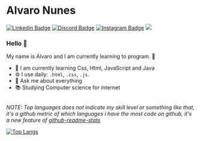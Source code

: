 # Alvaro Nunes

[![Linkedin Badge](https://img.shields.io/badge/-LinkedIn-blue?style=flat&logo=LinkedIn&logoColor=white)](https://www.linkedin.com/in/hunter-dzn-119758206/)
[![Discord Badge](https://img.shields.io/badge/-Discord-7289DA?style=flat&logo=Discord&logoColor=white)](https://discord.gg/cxFuBqRs)
[![Instagram Badge](https://img.shields.io/badge/-Instagram-C13584?style=flat&logo=Instagram&logoColor=white)](https://www.instagram.com/alvaro_hntr/)
![](https://komarev.com/ghpvc/?username=Alvaro-Nunes&label=Profile+Views&style=flat&color=gray)



### Hello 👋

My name is Álvaro and I am currently learning to program. 📡

- 🌱 I am currently learning Css, Html, JavaScript and Java
- ⚙️ I use daily:  `.html`, `.css`, `.js`.
- 💬 Ask me about everything
- 📚 Studying Computer science for internet

##
*NOTE: Top languages does not indicate my skill level or something like that, it's a github metric of which languages i have the most code on github, it's a new feature of [github-readme-stats](https://github.com/anuraghazra/github-readme-stats)*

[![Top Langs](https://github-readme-stats.vercel.app/api/top-langs/?username=Alvaro-Nunes&layout=compact)](https://github.com/anuraghazra/github-readme-stats)